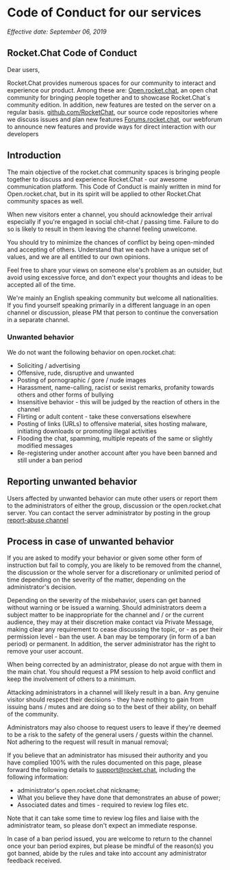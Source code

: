 # Code of Conduct for our services

_Effective date: September 06, 2019_

## Rocket.Chat Code of Conduct

Dear users,

Rocket.Chat provides numerous spaces for our community to interact and experience our product. Among these are: [Open.rocket.chat](https://open.rocket.chat/), an open chat community for bringing people together and to showcase Rocket.Chat´s community edition. In addition, new features are tested on the server on a regular basis. [github.com/RocketChat](http://github.com/RocketChat), our source code repositories where we discuss issues and plan new features [Forums.rocket.chat](https://forums.rocket.chat/), our webforum to announce new features and provide ways for direct interaction with our developers

## Introduction

The main objective of the rocket.chat community spaces is bringing people together to discuss and experience Rocket.Chat - our awesome communication platform. This Code of Conduct is mainly written in mind for Open.rocket.chat, but in its spirit will be applied to other Rocket.Chat community spaces as well.

When new visitors enter a channel, you should acknowledge their arrival especially if you're engaged in social chit-chat / passing time. Failure to do so is likely to result in them leaving the channel feeling unwelcome.

You should try to minimize the chances of conflict by being open-minded and accepting of others. Understand that we each have a unique set of values, and we are all entitled to our own opinions.

Feel free to share your views on someone else's problem as an outsider, but avoid using excessive force, and don't expect your thoughts and ideas to be accepted all of the time.

We're mainly an English speaking community but welcome all nationalities. If you find yourself speaking primarily in a different language in an open channel or discussion, please PM that person to continue the conversation in a separate channel.

### Unwanted behavior

We do not want the following behavior on open.rocket.chat:

* Soliciting / advertising
* Offensive, rude, disruptive and unwanted
* Posting of pornographic / gore / nude images
* Harassment, name-calling, racist or sexist remarks, profanity towards others and other forms of bullying
* Insensitive behavior - this will be judged by the reaction of others in the channel
* Flirting or adult content - take these conversations elsewhere
* Posting of links \(URLs\) to offensive material, sites hosting malware, initiating downloads or promoting illegal activities
* Flooding the chat, spamming, multiple repeats of the same or slightly modified messages
* Re-registering under another account after you have been banned and still under a ban period

## Reporting unwanted behavior

Users affected by unwanted behavior can mute other users or report them to the administrators of either the group, discussion or the open.rocket.chat server. You can contact the server administrator by posting in the group [report-abuse channel](https://open.rocket.chat/channel/report-abuse)

## Process in case of unwanted behavior

If you are asked to modify your behavior or given some other form of instruction but fail to comply, you are likely to be removed from the channel, the discussion or the whole server for a discretionary or unlimited period of time depending on the severity of the matter, depending on the administrator's decision.

Depending on the severity of the misbehavior, users can get banned without warning or be issued a warning. Should administrators deem a subject matter to be inappropriate for the channel and / or the current audience, they may at their discretion make contact via Private Message, making clear any requirement to cease discussing the topic, or - as per their permission level - ban the user. A ban may be temporary \(in form of a ban period\) or permanent. In addition, the server administrator has the right to remove your user account.

When being corrected by an administrator, please do not argue with them in the main chat. You should request a PM session to help avoid conflict and keep the involvement of others to a minimum.

Attacking administrators in a channel will likely result in a ban. Any genuine visitor should respect their decisions - they have nothing to gain from issuing bans / mutes and are doing so to the best of their ability, on behalf of the community.

Administrators may also choose to request users to leave if they're deemed to be a risk to the safety of the general users / guests within the channel. Not adhering to the request will result in manual removal;

If you believe that an administrator has misused their authority and you have complied 100% with the rules documented on this page, please forward the following details to support@rocket.chat, including the following information:

* administrator's open.rocket.chat nickname;
* What you believe they have done that demonstrates an abuse of power;
* Associated dates and times - required to review log files etc.

Note that it can take some time to review log files and liaise with the administrator team, so please don't expect an immediate response.

In case of a ban period issued, you are welcome to return to the channel once your ban period expires, but please be mindful of the reason\(s\) you got banned, abide by the rules and take into account any administrator feedback received.

